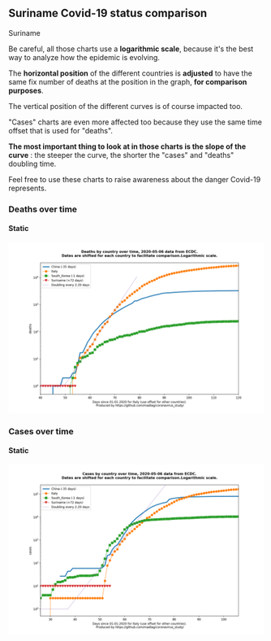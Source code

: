 ## Suriname Covid-19 status comparison 

Suriname



Be careful, all those charts use a **logarithmic scale**, because it's the best way to analyze how the epidemic is evolving.
 
The **horizontal position** of the different countries is **adjusted** to have the same fix number of deaths at the position in the graph, **for comparison purposes**.

The vertical position of the different curves is of course impacted too.

"Cases" charts are even more affected too because they use the same time offset that is used for "deaths".

**The most important thing to look at in those charts is the slope of the curve** : the steeper the curve, the shorter the "cases" and "deaths" doubling time.

Feel free to use these charts to raise awareness about the danger Covid-19 represents. 


 
### Deaths over time
 
#### Static
![Suriname covid-19 deaths static chart](https://raw.githubusercontent.com/madlag/coronavirus_study/master/notebooks/graphs/2020-05-06/countries/Suriname/2020-05-06_Suriname_deaths.png "Suriname covid-19 deaths static chart")   

 
### Cases over time
 
#### Static
![Suriname covid-19 cases static chart](https://raw.githubusercontent.com/madlag/coronavirus_study/master/notebooks/graphs/2020-05-06/countries/Suriname/2020-05-06_Suriname_cases.png "Suriname covid-19 cases static chart")   

